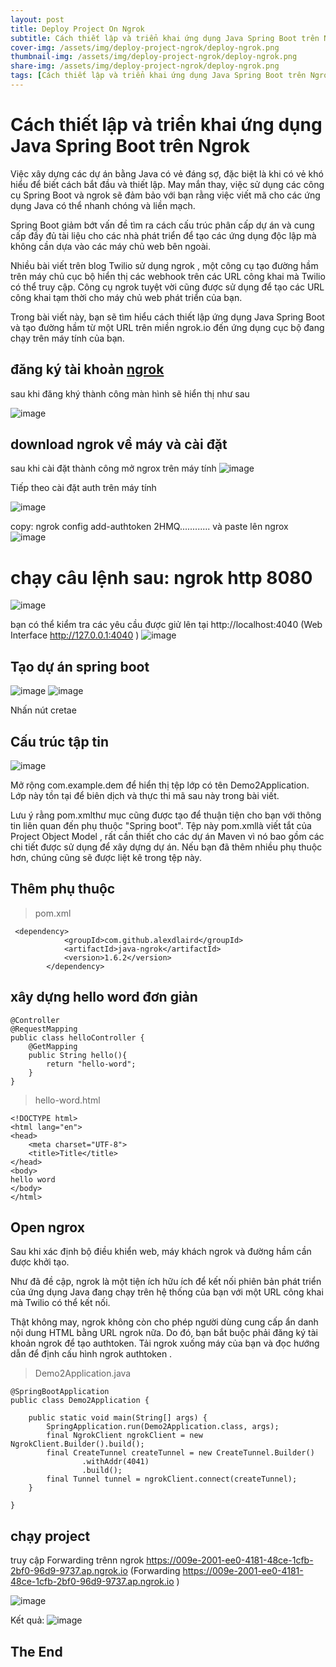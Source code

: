 ```yaml
---
layout: post
title: Deploy Project On Ngrok
subtitle: Cách thiết lập và triển khai ứng dụng Java Spring Boot trên Ngrok
cover-img: /assets/img/deploy-project-ngrok/deploy-ngrok.png
thumbnail-img: /assets/img/deploy-project-ngrok/deploy-ngrok.png
share-img: /assets/img/deploy-project-ngrok/deploy-ngrok.png
tags: [Cách thiết lập và triển khai ứng dụng Java Spring Boot trên Ngrok]
---
```


# Cách thiết lập và triển khai ứng dụng Java Spring Boot trên Ngrok
Việc xây dựng các dự án bằng Java có vẻ đáng sợ, đặc biệt là khi có vẻ khó hiểu để biết cách bắt đầu và thiết lập. May mắn thay, việc sử dụng các công cụ Spring Boot và ngrok sẽ đảm bảo với bạn rằng việc viết mã cho các ứng dụng Java có thể nhanh chóng và liền mạch.

Spring Boot giảm bớt vấn đề tìm ra cách cấu trúc phân cấp dự án và cung cấp đầy đủ tài liệu cho các nhà phát triển để tạo các ứng dụng độc lập mà không cần dựa vào các máy chủ web bên ngoài.

Nhiều bài viết trên blog Twilio sử dụng ngrok , một công cụ tạo đường hầm trên máy chủ cục bộ hiển thị các webhook trên các URL công khai mà Twilio có thể truy cập. Công cụ ngrok tuyệt vời cũng được sử dụng để tạo các URL công khai tạm thời cho máy chủ web phát triển của bạn.

Trong bài viết này, bạn sẽ tìm hiểu cách thiết lập ứng dụng Java Spring Boot và tạo đường hầm từ một URL trên miền ngrok.io đến ứng dụng cục bộ đang chạy trên máy tính của bạn.

## đăng ký tài khoản [ngrok](https://ngrok.com/)
sau khi đăng khý thành công màn hình sẽ hiển thị như sau 

![image](https://user-images.githubusercontent.com/109157942/224470353-03ac3d9e-9b6e-4379-9114-8f1b5e7db513.png)

## download ngrok về máy và cài đặt 

sau khi cài đặt thành công mở ngrox trên máy tính 
![image](https://user-images.githubusercontent.com/109157942/224470424-a486670f-d896-482a-b1ab-6baabde122b4.png)

Tiếp theo cài đặt auth trên máy tính 

![image](https://user-images.githubusercontent.com/109157942/224470487-232a947f-1b25-4cbb-b4e5-73b3636f5775.png)

copy:  ngrok config add-authtoken 2HMQ............ và paste lên ngrox 
![image](https://user-images.githubusercontent.com/109157942/224470527-62feab5c-8428-4452-bcde-2f19dc7d4611.png)

# chạy câu lệnh sau: ngrok http 8080

![image](https://user-images.githubusercontent.com/109157942/224472723-b46309bd-99da-4e67-add9-2ebe84071d1d.png)

bạn có thể kiểm tra các yêu cầu được giử lên tại http://localhost:4040 (Web Interface                 http://127.0.0.1:4040  )
![image](https://user-images.githubusercontent.com/109157942/224470677-1034a65e-e5df-4999-8abd-25e2805243b4.png)

## Tạo dự án spring boot 

![image](https://user-images.githubusercontent.com/109157942/224469962-6e725166-e33c-4247-93c8-bdb422d93809.png)
![image](https://user-images.githubusercontent.com/109157942/224469973-37faae6b-5889-4f7d-a577-867d3050e7b7.png)

Nhấn nút cretae 

## Cấu trúc tập tin 
![image](https://user-images.githubusercontent.com/109157942/224470063-9d37b051-17c0-401b-b85c-a52f5e59c0d2.png)


Mở rộng com.example.dem để hiển thị tệp lớp có tên Demo2Application. Lớp này tồn tại để biên dịch và thực thi mã sau này trong bài viết.

Lưu ý rằng pom.xmlthư mục cũng được tạo để thuận tiện cho bạn với thông tin liên quan đến phụ thuộc "Spring boot". Tệp này pom.xmllà viết tắt của Project Object Model , rất cần thiết cho các dự án Maven vì nó bao gồm các chi tiết được sử dụng để xây dựng dự án. Nếu bạn đã thêm nhiều phụ thuộc hơn, chúng cũng sẽ được liệt kê trong tệp này.

## Thêm phụ thuộc 
> pom.xml 

```
 <dependency>
            <groupId>com.github.alexdlaird</groupId>
            <artifactId>java-ngrok</artifactId>
            <version>1.6.2</version>
        </dependency>
```

## xây dựng hello word đơn giản

```
@Controller
@RequestMapping
public class helloController {
    @GetMapping
    public String hello(){
        return "hello-word";
    }
}
```

> hello-word.html

```
<!DOCTYPE html>
<html lang="en">
<head>
    <meta charset="UTF-8">
    <title>Title</title>
</head>
<body>
hello word
</body>
</html>
```

## Open ngrox

Sau khi xác định bộ điều khiển web, máy khách ngrok và đường hầm cần được khởi tạo.

Như đã đề cập, ngrok là một tiện ích hữu ích để kết nối phiên bản phát triển của ứng dụng Java đang chạy trên hệ thống của bạn với một URL công khai mà Twilio có thể kết nối.

Thật không may, ngrok không còn cho phép người dùng cung cấp ẩn danh nội dung HTML bằng URL ngrok nữa. Do đó, bạn bắt buộc phải đăng ký tài khoản ngrok để tạo authtoken. Tải ngrok xuống máy của bạn và đọc hướng dẫn để định cấu hình ngrok authtoken .


> Demo2Application.java

```
@SpringBootApplication
public class Demo2Application {

    public static void main(String[] args) {
        SpringApplication.run(Demo2Application.class, args);
        final NgrokClient ngrokClient = new NgrokClient.Builder().build();
        final CreateTunnel createTunnel = new CreateTunnel.Builder()
                .withAddr(4041)
                .build();
        final Tunnel tunnel = ngrokClient.connect(createTunnel);
    }

}

```

## chạy project 
 truy cập Forwarding trênn ngrok  https://009e-2001-ee0-4181-48ce-1cfb-2bf0-96d9-9737.ap.ngrok.io (Forwarding   https://009e-2001-ee0-4181-48ce-1cfb-2bf0-96d9-9737.ap.ngrok.io )

![image](https://user-images.githubusercontent.com/109157942/224472717-c1bd41e5-8603-4323-96bb-8c77c00f32a7.png)

Kết quả:
![image](https://user-images.githubusercontent.com/109157942/224472684-7d02e83b-0811-415d-be94-f828654cd769.png)

## The End